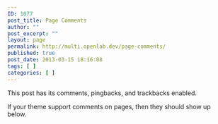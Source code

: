 ```yaml
---
ID: 1077
post_title: Page Comments
author: ""
post_excerpt: ""
layout: page
permalink: http://multi.openlab.dev/page-comments/
published: true
post_date: 2013-03-15 18:16:08
tags: [ ]
categories: [ ]
---
```

This post has its comments, pingbacks, and trackbacks enabled.

If your theme support comments on pages, then they should show up below.